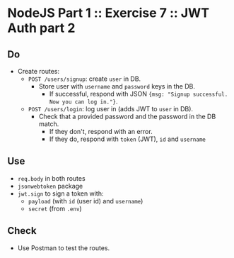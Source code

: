# NodeJS Part 1 :: Exercise 7 :: JWT Auth part 2

## Do

- Create routes:
  - `POST /users/signup`: create `user` in DB.
    - Store user with `username` and `password` keys in the DB.
      - If successful, respond with JSON `{msg: "Signup successful. Now you can log in."}`.
  - `POST /users/login`: log user in (adds JWT to `user` in DB).
    - Check that a provided password and the password in the DB match.
      - If they don't, respond with an error.
      - If they do, respond with `token` (JWT), `id` and `username`

## Use

- `req.body` in both routes
- `jsonwebtoken` package
- `jwt.sign` to sign a token with:
  - `payload` (with `id` (user id) and `username`)
  - `secret` (from `.env`)

## Check

- Use Postman to test the routes.
